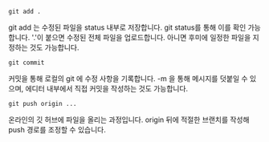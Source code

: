 ```
git add .
```

git add 는 수정된 파일을 status 내부로 저장합니다. git status를 통해 이를 확인 가능합니다. '.'이 붙으면 수정된 전체 파일을 업로드합니다. 아니면 후미에 일정한 파일을 지정하는 것도 가능합니다.

```
git commit
```

커밋을 통해 로컬의 git 에 수정 사항을 기록합니다. -m 을 통해 메시지를 덧붙일 수 있으며, 에디터 내부에서 직접 커밋을 작성하는 것도 가능합니다.

```
git push origin ...
```

온라인의 깃 허브에 파일을 올리는 과정입니다. origin 뒤에 적절한 브랜치를 작성해 push 경로를 조정할 수 있습니다.